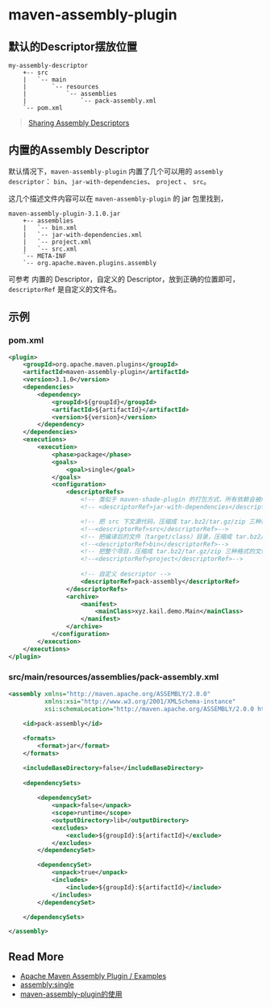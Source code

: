 
# maven-assembly-plugin





## 默认的Descriptor摆放位置

``` text
my-assembly-descriptor
    +-- src
    |   `-- main
    |       `-- resources
    |           `-- assemblies
    |               `-- pack-assembly.xml
    `-- pom.xml
```

> [Sharing Assembly Descriptors](http://maven.apache.org/plugins/maven-assembly-plugin/examples/sharing-descriptors.html)




## 内置的Assembly Descriptor

默认情况下，`maven-assembly-plugin` 内置了几个可以用的 `assembly descriptor`： `bin`、`jar-with-dependencies`、 `project` 、 `src`。


这几个描述文件内容可以在 `maven-assembly-plugin` 的 jar 包里找到，

``` text
maven-assembly-plugin-3.1.0.jar
    +-- assemblies
    |   `-- bin.xml
    |   `-- jar-with-dependencies.xml
	|   `-- project.xml
    |   `-- src.xml
    `-- META-INF
    `-- org.apache.maven.plugins.assembly
```

可参考 内置的 Descriptor，自定义的 Descriptor，放到正确的位置即可，`descriptorRef` 是自定义的文件名。




## 示例

### pom.xml

```  xml
<plugin>
    <groupId>org.apache.maven.plugins</groupId>
    <artifactId>maven-assembly-plugin</artifactId>
    <version>3.1.0</version>
    <dependencies>
        <dependency>
            <groupId>${groupId}</groupId>
            <artifactId>${artifactId}</artifactId>
            <version>${version}</version>
        </dependency>
    </dependencies>
    <executions>
        <execution>
            <phase>package</phase>
            <goals>
                <goal>single</goal>
            </goals>
            <configuration>
                <descriptorRefs>
                    <!-- 类似于 maven-shade-plugin 的打包方式，所有依赖会被解压后，放入同一个jar -->
                    <!-- <descriptorRef>jar-with-dependencies</descriptorRef>-->

                    <!-- 把 src 下文源代码，压缩成 tar.bz2/tar.gz/zip 三种格式的文件 -->
                    <!--<descriptorRef>src</descriptorRef>-->
                    <!-- 把编译后的文件（target/class）目录，压缩成 tar.bz2/tar.gz/zip 三种格式的文件-->
                    <!--<descriptorRef>bin</descriptorRef>-->
                    <!-- 把整个项目，压缩成 tar.bz2/tar.gz/zip 三种格式的文件 -->
                    <!--<descriptorRef>project</descriptorRef>-->
                    
                    <!-- 自定义 descriptor -->
                    <descriptorRef>pack-assembly</descriptorRef>
                </descriptorRefs>
                <archive>
                    <manifest>
                        <mainClass>xyz.kail.demo.Main</mainClass>
                    </manifest>
                </archive>
            </configuration>
        </execution>
    </executions>
</plugin>
```

### src/main/resources/assemblies/pack-assembly.xml

``` xml
<assembly xmlns="http://maven.apache.org/ASSEMBLY/2.0.0"
          xmlns:xsi="http://www.w3.org/2001/XMLSchema-instance"
          xsi:schemaLocation="http://maven.apache.org/ASSEMBLY/2.0.0 http://maven.apache.org/xsd/assembly-2.0.0.xsd">
    
    <id>pack-assembly</id>

    <formats>
        <format>jar</format>
    </formats>

    <includeBaseDirectory>false</includeBaseDirectory>
    
    <dependencySets>
        
        <dependencySet>
            <unpack>false</unpack>
            <scope>runtime</scope>
            <outputDirectory>lib</outputDirectory>
            <excludes>
                <exclude>${groupId}:${artifactId}</exclude>
            </excludes>
        </dependencySet>

        <dependencySet>
            <unpack>true</unpack>
            <includes>
                <include>${groupId}:${artifactId}</include>
            </includes>
        </dependencySet>

    </dependencySets>

</assembly>
```




## Read More

- [Apache Maven Assembly Plugin /  Examples](http://maven.apache.org/plugins/maven-assembly-plugin/examples/index.html)
- [assembly:single](http://maven.apache.org/plugins/maven-assembly-plugin/examples/single/using-container-descriptor-handlers.html)
- [maven-assembly-plugin的使用](https://www.cnblogs.com/f-zhao/p/6929814.html)